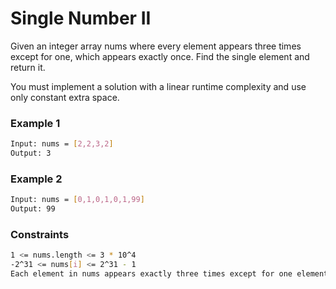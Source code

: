 # Single Number II

Given an integer array nums where every element appears three times except for one, which appears exactly once. Find the single element and return it.

You must implement a solution with a linear runtime complexity and use only constant extra space.  

### Example 1
```sh
Input: nums = [2,2,3,2]
Output: 3
```
  
### Example 2
```sh
Input: nums = [0,1,0,1,0,1,99]
Output: 99
```
  
### Constraints
```sh
1 <= nums.length <= 3 * 10^4
-2^31 <= nums[i] <= 2^31 - 1
Each element in nums appears exactly three times except for one element which appears once.
```
